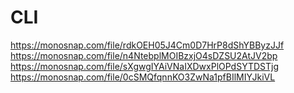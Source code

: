 # CLI

https://monosnap.com/file/rdkOEH05J4Cm0D7HrP8dShYBByzJJf
https://monosnap.com/file/n4NtebplMOIBzxjO4sDZSU2AtJV2bp
https://monosnap.com/file/sXgwgIYAiVNaIXDwxPlOPdSYTDSTjg
https://monosnap.com/file/0cSMQfqnnKO3ZwNa1pfBIlMIYJkiVL
